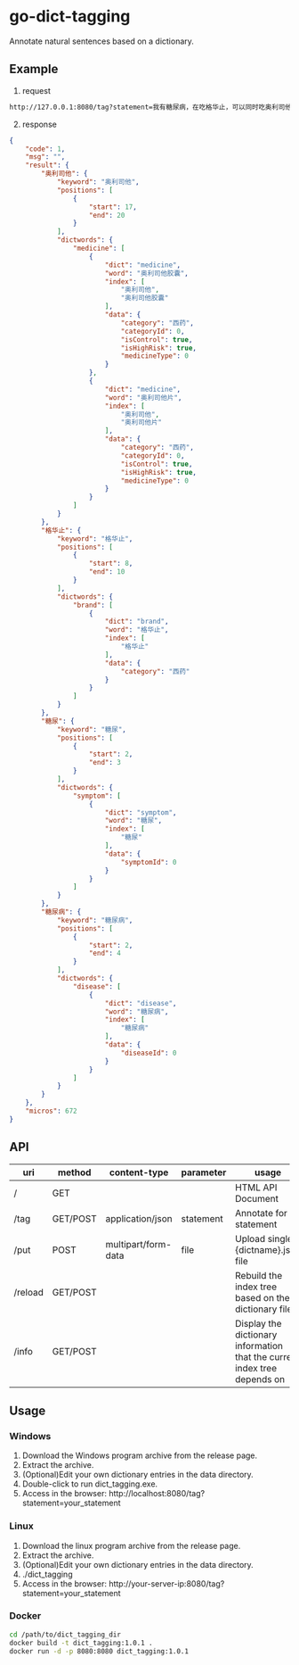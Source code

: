 # go-dict-tagging
Annotate natural sentences based on a dictionary.

## Example
1. request 
``` sh
http://127.0.0.1:8080/tag?statement=我有糖尿病，在吃格华止，可以同时吃奥利司他来减肥吗？
```
2. response
``` json
{
    "code": 1,
    "msg": "",
    "result": {
        "奥利司他": {
            "keyword": "奥利司他",
            "positions": [
                {
                    "start": 17,
                    "end": 20
                }
            ],
            "dictwords": {
                "medicine": [
                    {
                        "dict": "medicine",
                        "word": "奥利司他胶囊",
                        "index": [
                            "奥利司他",
                            "奥利司他胶囊"
                        ],
                        "data": {
                            "category": "西药",
                            "categoryId": 0,
                            "isControl": true,
                            "isHighRisk": true,
                            "medicineType": 0
                        }
                    },
                    {
                        "dict": "medicine",
                        "word": "奥利司他片",
                        "index": [
                            "奥利司他",
                            "奥利司他片"
                        ],
                        "data": {
                            "category": "西药",
                            "categoryId": 0,
                            "isControl": true,
                            "isHighRisk": true,
                            "medicineType": 0
                        }
                    }
                ]
            }
        },
        "格华止": {
            "keyword": "格华止",
            "positions": [
                {
                    "start": 8,
                    "end": 10
                }
            ],
            "dictwords": {
                "brand": [
                    {
                        "dict": "brand",
                        "word": "格华止",
                        "index": [
                            "格华止"
                        ],
                        "data": {
                            "category": "西药"
                        }
                    }
                ]
            }
        },
        "糖尿": {
            "keyword": "糖尿",
            "positions": [
                {
                    "start": 2,
                    "end": 3
                }
            ],
            "dictwords": {
                "symptom": [
                    {
                        "dict": "symptom",
                        "word": "糖尿",
                        "index": [
                            "糖尿"
                        ],
                        "data": {
                            "symptomId": 0
                        }
                    }
                ]
            }
        },
        "糖尿病": {
            "keyword": "糖尿病",
            "positions": [
                {
                    "start": 2,
                    "end": 4
                }
            ],
            "dictwords": {
                "disease": [
                    {
                        "dict": "disease",
                        "word": "糖尿病",
                        "index": [
                            "糖尿病"
                        ],
                        "data": {
                            "diseaseId": 0
                        }
                    }
                ]
            }
        }
    },
    "micros": 672
}
```

## API
| uri | method | content-type | parameter | usage |
|-------|-------|-------|-------|-------|
| / | GET | | | HTML API Document|
| /tag | GET/POST | application/json | statement | Annotate for statement |
| /put | POST | multipart/form-data | file | Upload single {dictname}.json file |
| /reload | GET/POST | | | Rebuild the index tree based on the dictionary file |
| /info | GET/POST | | | Display the dictionary information that the current index tree depends on | 

## Usage
### Windows
1. Download the Windows program archive from the release page.
2. Extract the archive.
3. (Optional)Edit your own dictionary entries in the data directory.
4. Double-click to run dict_tagging.exe.
5. Access in the browser: http://localhost:8080/tag?statement=your_statement

### Linux
1. Download the linux program archive from the release page.
2. Extract the archive.
3. (Optional)Edit your own dictionary entries in the data directory.
4. ./dict_tagging
5. Access in the browser: http://your-server-ip:8080/tag?statement=your_statement

### Docker
```sh
cd /path/to/dict_tagging_dir
docker build -t dict_tagging:1.0.1 .
docker run -d -p 8080:8080 dict_tagging:1.0.1
```

